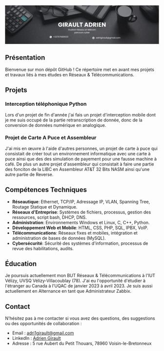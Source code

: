 
![Banner](banner.png)


## Présentation

Bienvenue sur mon dépôt GitHub ! Ce répertoire met en avant mes projets et travaux liés à mes études en Réseaux & Télécommunications.

## Projets

### Interception téléphonique Python
Lors d'un projet de fin d'année j'ai fais un projet d'interception mobile dont je me suis occupé de la partie retranscription de donnée, donc de la conversion de données numérique en analogique.


### Projet de Carte A Puce et Assembleur

J'ai mis en œuvre à l'aide d'autres personnes, un projet de carte à puce qui consistait de créer tout un environnement informatique avec une carte à puce ainsi que des des simulation de payement pour une fausse machine à café. De plus un autre projet d'assembleur qui consistait à faire une partie des fonciton de la LIBC en Assembleur AT&T 32 Bits NASM ainsi qu'une autre partie de Reverse.


## Compétences Techniques

- **Réseautique**: Ethernet, TCP/IP, Adressage IP, VLAN, Spanning Tree, Routage Statique et Dynamique.
- **Réseaux d'Entreprise**: Systèmes de fichiers, processus, gestion des ressources, script bash, DHCP, DNS.
- **Administration**: Environnements Windows et Linux, C, C++, Python.
- **Développement Web et Mobile**: HTML, CSS, PHP, SQL, IPBX, VoIP.
- **Télécommunications**: Réseaux fixes et mobiles, intégration et administration de bases de données (MySQL).
- **Cybersécurité**: Sécurité des systèmes d'information, processus de revue des habilitations, audits.

## Éducation

Je poursuis actuellement mon BUT Réseaux & Télécommunications à l'IUT Vélizy, UVSQ Vélizy-Villacoublay (78). J'ai eu l'opportunité d'étudier à l'étranger au Canada à l'UQAC de janvier 2023 à avril 2023.
Je suis aussi actuellement en Alternance en tant que Administrateur Zabbix.

## Contact

N'hésitez pas à me contacter si vous avez des questions, des suggestions ou des opportunités de collaboration :

- Email : adri1girault@gmail.com
- LinkedIn : [Adrien Girault](https://www.linkedin.com/in/adrien-girault-a88963237/)
- Adresse : 5 rue Aubert du Petit Thouars, 78960 Voisin-le-Bretonneux
